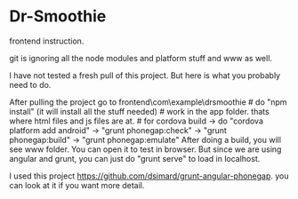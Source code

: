 Dr-Smoothie
===========

frontend instruction.

git is ignoring all the node modules and platform stuff and www as well.

I have not tested a fresh pull of this project. But here is what you probably need to do.

After pulling the project go to frontend\com\example\drsmoothie
	# do "npm install" (it will install all the stuff needed)
	# work in the app folder. thats where html files and js files are at.
	# for cordova build 
		-> do "cordova platform add android"
		-> "grunt phonegap:check" 
		-> "grunt phonegap:build"
		-> "grunt phonegap:emulate"
	After doing a build, you will see www folder. You can open it to test in browser.
	But since we are using angular and grunt, you can just do "grunt serve" to load in localhost.
	


	
	
	
	
I used this project https://github.com/dsimard/grunt-angular-phonegap. 
you can look at it if you want more detail.
